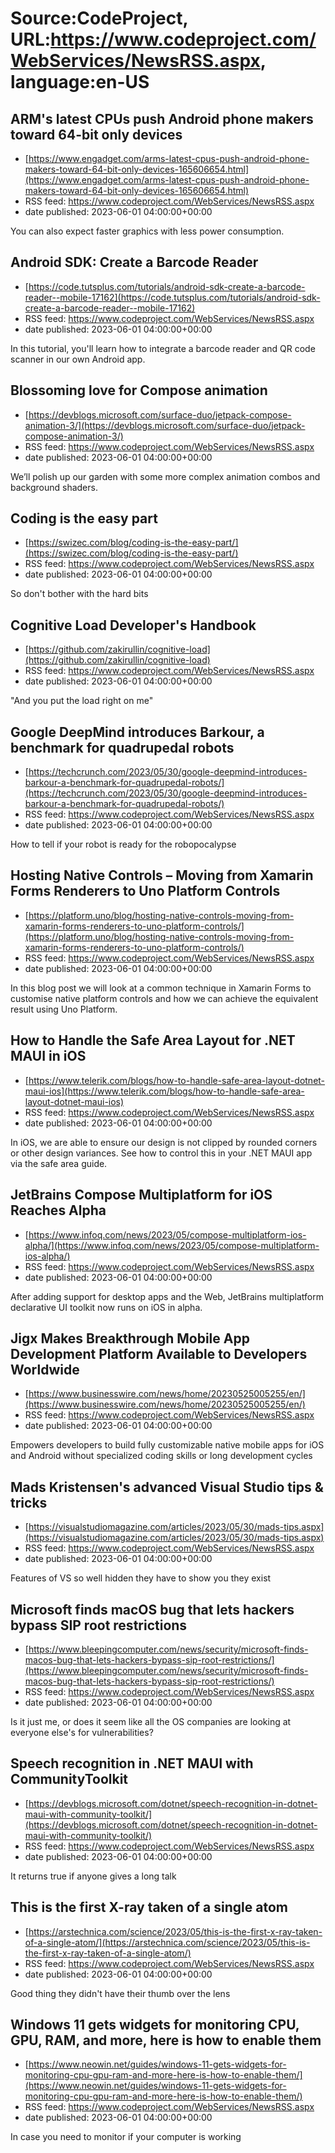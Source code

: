 # Source:CodeProject, URL:https://www.codeproject.com/WebServices/NewsRSS.aspx, language:en-US

## ARM's latest CPUs push Android phone makers toward 64-bit only devices
 - [https://www.engadget.com/arms-latest-cpus-push-android-phone-makers-toward-64-bit-only-devices-165606654.html](https://www.engadget.com/arms-latest-cpus-push-android-phone-makers-toward-64-bit-only-devices-165606654.html)
 - RSS feed: https://www.codeproject.com/WebServices/NewsRSS.aspx
 - date published: 2023-06-01 04:00:00+00:00

You can also expect faster graphics with less power consumption.

## Android SDK: Create a Barcode Reader
 - [https://code.tutsplus.com/tutorials/android-sdk-create-a-barcode-reader--mobile-17162](https://code.tutsplus.com/tutorials/android-sdk-create-a-barcode-reader--mobile-17162)
 - RSS feed: https://www.codeproject.com/WebServices/NewsRSS.aspx
 - date published: 2023-06-01 04:00:00+00:00

In this tutorial, you'll learn how to integrate a barcode reader and QR code scanner in our own Android app.

## Blossoming love for Compose animation
 - [https://devblogs.microsoft.com/surface-duo/jetpack-compose-animation-3/](https://devblogs.microsoft.com/surface-duo/jetpack-compose-animation-3/)
 - RSS feed: https://www.codeproject.com/WebServices/NewsRSS.aspx
 - date published: 2023-06-01 04:00:00+00:00

We’ll polish up our garden with some more complex animation combos and background shaders.

## Coding is the easy part
 - [https://swizec.com/blog/coding-is-the-easy-part/](https://swizec.com/blog/coding-is-the-easy-part/)
 - RSS feed: https://www.codeproject.com/WebServices/NewsRSS.aspx
 - date published: 2023-06-01 04:00:00+00:00

So don't bother with the hard bits

## Cognitive Load Developer's Handbook
 - [https://github.com/zakirullin/cognitive-load](https://github.com/zakirullin/cognitive-load)
 - RSS feed: https://www.codeproject.com/WebServices/NewsRSS.aspx
 - date published: 2023-06-01 04:00:00+00:00

"And  you put the load right on me"

## Google DeepMind introduces Barkour, a benchmark for quadrupedal robots
 - [https://techcrunch.com/2023/05/30/google-deepmind-introduces-barkour-a-benchmark-for-quadrupedal-robots/](https://techcrunch.com/2023/05/30/google-deepmind-introduces-barkour-a-benchmark-for-quadrupedal-robots/)
 - RSS feed: https://www.codeproject.com/WebServices/NewsRSS.aspx
 - date published: 2023-06-01 04:00:00+00:00

How to tell if your robot is ready for the robopocalypse

## Hosting Native Controls – Moving from Xamarin Forms Renderers to Uno Platform Controls
 - [https://platform.uno/blog/hosting-native-controls-moving-from-xamarin-forms-renderers-to-uno-platform-controls/](https://platform.uno/blog/hosting-native-controls-moving-from-xamarin-forms-renderers-to-uno-platform-controls/)
 - RSS feed: https://www.codeproject.com/WebServices/NewsRSS.aspx
 - date published: 2023-06-01 04:00:00+00:00

In this blog post we will look at a common technique in Xamarin Forms to customise native platform controls and how we can achieve the equivalent result using Uno Platform.

## How to Handle the Safe Area Layout for .NET MAUI in iOS
 - [https://www.telerik.com/blogs/how-to-handle-safe-area-layout-dotnet-maui-ios](https://www.telerik.com/blogs/how-to-handle-safe-area-layout-dotnet-maui-ios)
 - RSS feed: https://www.codeproject.com/WebServices/NewsRSS.aspx
 - date published: 2023-06-01 04:00:00+00:00

In iOS, we are able to ensure our design is not clipped by rounded corners or other design variances. See how to control this in your .NET MAUI app via the safe area guide.

## JetBrains Compose Multiplatform for iOS Reaches Alpha
 - [https://www.infoq.com/news/2023/05/compose-multiplatform-ios-alpha/](https://www.infoq.com/news/2023/05/compose-multiplatform-ios-alpha/)
 - RSS feed: https://www.codeproject.com/WebServices/NewsRSS.aspx
 - date published: 2023-06-01 04:00:00+00:00

After adding support for desktop apps and the Web, JetBrains multiplatform declarative UI toolkit now runs on iOS in alpha.

## Jigx Makes Breakthrough Mobile App Development Platform Available to Developers Worldwide
 - [https://www.businesswire.com/news/home/20230525005255/en/](https://www.businesswire.com/news/home/20230525005255/en/)
 - RSS feed: https://www.codeproject.com/WebServices/NewsRSS.aspx
 - date published: 2023-06-01 04:00:00+00:00

Empowers developers to build fully customizable native mobile apps for iOS and Android without specialized coding skills or long development cycles

## Mads Kristensen's advanced Visual Studio tips & tricks
 - [https://visualstudiomagazine.com/articles/2023/05/30/mads-tips.aspx](https://visualstudiomagazine.com/articles/2023/05/30/mads-tips.aspx)
 - RSS feed: https://www.codeproject.com/WebServices/NewsRSS.aspx
 - date published: 2023-06-01 04:00:00+00:00

Features of VS so well hidden they have to show you they exist

## Microsoft finds macOS bug that lets hackers bypass SIP root restrictions
 - [https://www.bleepingcomputer.com/news/security/microsoft-finds-macos-bug-that-lets-hackers-bypass-sip-root-restrictions/](https://www.bleepingcomputer.com/news/security/microsoft-finds-macos-bug-that-lets-hackers-bypass-sip-root-restrictions/)
 - RSS feed: https://www.codeproject.com/WebServices/NewsRSS.aspx
 - date published: 2023-06-01 04:00:00+00:00

Is it just me, or does it seem like all the OS companies are looking at everyone else's for vulnerabilities?

## Speech recognition in .NET MAUI with CommunityToolkit
 - [https://devblogs.microsoft.com/dotnet/speech-recognition-in-dotnet-maui-with-community-toolkit/](https://devblogs.microsoft.com/dotnet/speech-recognition-in-dotnet-maui-with-community-toolkit/)
 - RSS feed: https://www.codeproject.com/WebServices/NewsRSS.aspx
 - date published: 2023-06-01 04:00:00+00:00

It returns true if anyone gives a long talk

## This is the first X-ray taken of a single atom
 - [https://arstechnica.com/science/2023/05/this-is-the-first-x-ray-taken-of-a-single-atom/](https://arstechnica.com/science/2023/05/this-is-the-first-x-ray-taken-of-a-single-atom/)
 - RSS feed: https://www.codeproject.com/WebServices/NewsRSS.aspx
 - date published: 2023-06-01 04:00:00+00:00

Good thing they didn't have their thumb over the lens

## Windows 11 gets widgets for monitoring CPU, GPU, RAM, and more, here is how to enable them
 - [https://www.neowin.net/guides/windows-11-gets-widgets-for-monitoring-cpu-gpu-ram-and-more-here-is-how-to-enable-them/](https://www.neowin.net/guides/windows-11-gets-widgets-for-monitoring-cpu-gpu-ram-and-more-here-is-how-to-enable-them/)
 - RSS feed: https://www.codeproject.com/WebServices/NewsRSS.aspx
 - date published: 2023-06-01 04:00:00+00:00

In case you need to monitor if your computer is working

